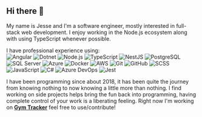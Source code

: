 ## Hi there 👋

My name is Jesse and I'm a software engineer, mostly interested in full-stack web development. I enjoy working in the Node.js ecosystem along with using TypeScript whenever possible.

I have professional experience using: <br>
![Angular](https://img.shields.io/badge/-Angular-fff?&logo=angular&logoColor=dd0031)
![Dotnet](https://img.shields.io/badge/-Dotnet-fff?&logo=dotnet&logoColor=5C2D91)
![Node.js](https://img.shields.io/badge/-Node.js-fff?&logo=node.js)
![TypeScript](https://img.shields.io/badge/-TypeScript-fff?&logo=typescript)
![NestJS](https://img.shields.io/badge/-NestJS-fff?&logo=nestjs&logoColor=e0234e)
![PostgreSQL](https://img.shields.io/badge/-PostgreSQL-fff?&logo=postgresql)
![SQL Server](https://img.shields.io/badge/-SQL%20Server-fff?&logo=microsoft-sql-server&logoColor=CC2927)
![Azure](https://img.shields.io/badge/-Azure-fff?&logo=microsoft-azure&logoColor=0089D6)
![Docker](https://img.shields.io/badge/-Docker-fff?&logo=docker)
![AWS](https://img.shields.io/badge/-AWS-fff?&logo=amazon-aws&logoColor=FF9900)
![Git](https://img.shields.io/badge/-Git-fff?&logo=git)
![GitHub](https://img.shields.io/badge/-GitHub-fff?&logo=github&logoColor=181717)
![SCSS](https://img.shields.io/badge/-SCSS-fff?&logo=sass)
![JavaScript](https://img.shields.io/badge/-JavaScript-fff?&logo=javascript)
![C#](https://img.shields.io/badge/-C%23-fff?&logo=c-sharp&logoColor=239120)
![Azure DevOps](https://img.shields.io/badge/-Azure%20DevOps-fff?&logo=azure-devops&logoColor=0078D7)
![Jest](https://img.shields.io/badge/-Jest-fff?&logo=jest&logoColor=C21325)

I have been programming since about 2018, it has been quite the journey from knowing nothing to now knowing a little more than nothing. I find working on side projects helps bring the fun back into programming, having complete control of your work is a liberating feeling. Right now I'm working on [**Gym Tracker**](https://github.com/jessedelira/gym-tracker) feel free to use/contribute!
